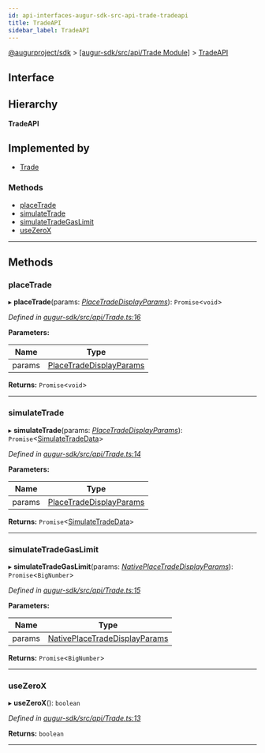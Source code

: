 ```yaml
---
id: api-interfaces-augur-sdk-src-api-trade-tradeapi
title: TradeAPI
sidebar_label: TradeAPI
---
```


[@augurproject/sdk](api-readme.md) > [[augur-sdk/src/api/Trade Module]](api-modules-augur-sdk-src-api-trade-module.md) > [TradeAPI](api-interfaces-augur-sdk-src-api-trade-tradeapi.md)

## Interface

## Hierarchy

**TradeAPI**

## Implemented by

* [Trade](api-classes-augur-sdk-src-api-trade-trade.md)

### Methods

* [placeTrade](api-interfaces-augur-sdk-src-api-trade-tradeapi.md#placetrade)
* [simulateTrade](api-interfaces-augur-sdk-src-api-trade-tradeapi.md#simulatetrade)
* [simulateTradeGasLimit](api-interfaces-augur-sdk-src-api-trade-tradeapi.md#simulatetradegaslimit)
* [useZeroX](api-interfaces-augur-sdk-src-api-trade-tradeapi.md#usezerox)

---

## Methods

<a id="placetrade"></a>

###  placeTrade

▸ **placeTrade**(params: *[PlaceTradeDisplayParams](api-interfaces-augur-sdk-src-api-trade-placetradedisplayparams.md)*): `Promise`<`void`>

*Defined in [augur-sdk/src/api/Trade.ts:16](https://github.com/AugurProject/augur/blob/1e1466f1d3/packages/augur-sdk/src/api/Trade.ts#L16)*

**Parameters:**

| Name | Type |
| ------ | ------ |
| params | [PlaceTradeDisplayParams](api-interfaces-augur-sdk-src-api-trade-placetradedisplayparams.md) |

**Returns:** `Promise`<`void`>

___
<a id="simulatetrade"></a>

###  simulateTrade

▸ **simulateTrade**(params: *[PlaceTradeDisplayParams](api-interfaces-augur-sdk-src-api-trade-placetradedisplayparams.md)*): `Promise`<[SimulateTradeData](api-interfaces-augur-sdk-src-api-trade-simulatetradedata.md)>

*Defined in [augur-sdk/src/api/Trade.ts:14](https://github.com/AugurProject/augur/blob/1e1466f1d3/packages/augur-sdk/src/api/Trade.ts#L14)*

**Parameters:**

| Name | Type |
| ------ | ------ |
| params | [PlaceTradeDisplayParams](api-interfaces-augur-sdk-src-api-trade-placetradedisplayparams.md) |

**Returns:** `Promise`<[SimulateTradeData](api-interfaces-augur-sdk-src-api-trade-simulatetradedata.md)>

___
<a id="simulatetradegaslimit"></a>

###  simulateTradeGasLimit

▸ **simulateTradeGasLimit**(params: *[NativePlaceTradeDisplayParams](api-interfaces-augur-sdk-src-api-onchaintrade-nativeplacetradedisplayparams.md)*): `Promise`<`BigNumber`>

*Defined in [augur-sdk/src/api/Trade.ts:15](https://github.com/AugurProject/augur/blob/1e1466f1d3/packages/augur-sdk/src/api/Trade.ts#L15)*

**Parameters:**

| Name | Type |
| ------ | ------ |
| params | [NativePlaceTradeDisplayParams](api-interfaces-augur-sdk-src-api-onchaintrade-nativeplacetradedisplayparams.md) |

**Returns:** `Promise`<`BigNumber`>

___
<a id="usezerox"></a>

###  useZeroX

▸ **useZeroX**(): `boolean`

*Defined in [augur-sdk/src/api/Trade.ts:13](https://github.com/AugurProject/augur/blob/1e1466f1d3/packages/augur-sdk/src/api/Trade.ts#L13)*

**Returns:** `boolean`

___

